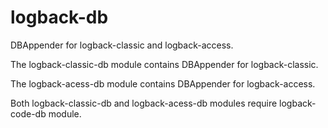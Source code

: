 # logback-db

DBAppender for logback-classic and logback-access. 

The logback-classic-db module contains DBAppender for logback-classic.

The logback-acess-db module contains DBAppender for logback-access.

Both logback-classic-db and logback-acess-db modules require logback-code-db module.


